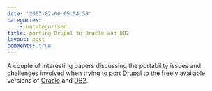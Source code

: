 ```yaml
---
date: '2007-02-06 05:54:59'
categories:
    - uncategorised
title: porting Drupal to Oracle and DB2
layout: post
comments: true
---
```


A couple of interesting papers discussing the portability issues and
challenges involved when trying to port [Drupal](http://drupal.org/) to
the freely available versions of
[Oracle](http://www.oracle.com/technology/pub/articles/pedros-drupal.html)
and
[DB2](http://www-128.ibm.com/developerworks/library/i-osource9/#N105BA).
